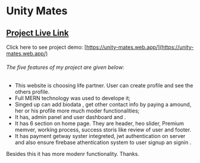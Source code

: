 # Unity Mates

## [Project Live Link](https://unity-mates.web.app/)

Click here to see project demo: [https://unity-mates.web.app/](https://unity-mates.web.app/)

###### The five features of my project are given below:

- This website is choosing life partner. User can create profile and see the others profile.
- Full MERN technology was used to develope it;
- Singed up can add biodata , get other contact info by paying a amound, her or his profile more much moder functionalities;
- It has, admin panel and user dashboard and .
- It has 6 section on home page. They are header, heo slider, Premium memver, working process, success storis like review of user and footer.
- It has payment getway syster integreted, jwt authentication on server and also ensure firebase athentication system to user signup an signin .

Besides this it has more modenr functionality. Thanks.
